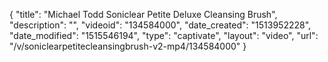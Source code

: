 {
    "title": "Michael Todd Soniclear Petite Deluxe Cleansing Brush",
    "description": "",
    "videoid": "134584000",
    "date_created": "1513952228",
    "date_modified": "1515546194",
    "type": "captivate",
    "layout": "video",
    "url": "\/v\/soniclearpetitecleansingbrush-v2-mp4\/134584000"
}